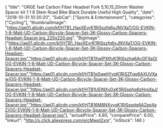 {
	"title": "ORGE 1set Carbon Fiber Headset Fork 5,10,15,20mm Washer Spacer kit 1 1 8  Stem Road Bike Black Durable Useful High Quality",
	"date": "2018-10-31 10:30:20",
	"SubCat": ["Sports & Entertainment"],
	"categories": ["Cycling"],
	"thumbnailImage": "https://ae01.alicdn.com/kf/HTB1_HaxXEvrK1RjSszfq6xJNVXaT/OG-EVKIN-1-8-Matt-UD-Carbon-Bicycle-Spacer-Set-3K-Glossy-Carbon-Spacers-Headset-Spacer.jpg_220x220.jpg",
	"BigImage": ["https://ae01.alicdn.com/kf/HTB1_HaxXEvrK1RjSszfq6xJNVXaT/OG-EVKIN-1-8-Matt-UD-Carbon-Bicycle-Spacer-Set-3K-Glossy-Carbon-Spacers-Headset-Spacer.jpg","https://ae01.alicdn.com/kf/HTB1XwlPXtfvK1RjSszhq6AcGFXaO/OG-EVKIN-1-8-Matt-UD-Carbon-Bicycle-Spacer-Set-3K-Glossy-Carbon-Spacers-Headset-Spacer.jpg","https://ae01.alicdn.com/kf/HTB1qSwehYvpK1RjSZFqq6AXUVXaw/OG-EVKIN-1-8-Matt-UD-Carbon-Bicycle-Spacer-Set-3K-Glossy-Carbon-Spacers-Headset-Spacer.jpg","https://ae01.alicdn.com/kf/HTB1UElNXyDxK1RjSsphq6zHrpXaJ/OG-EVKIN-1-8-Matt-UD-Carbon-Bicycle-Spacer-Set-3K-Glossy-Carbon-Spacers-Headset-Spacer.jpg","https://ae01.alicdn.com/kf/HTB16M8NXvvsK1RjSspdq6AZepXaZ/OG-EVKIN-1-8-Matt-UD-Carbon-Bicycle-Spacer-Set-3K-Glossy-Carbon-Spacers-Headset-Spacer.jpg"],
	"actualPrice": 4.80,
	"comparePrice": 8.00,
	"linkurl": "http://s.click.aliexpress.com/e/cMwoI2xm",
	"inStock": 146
}
